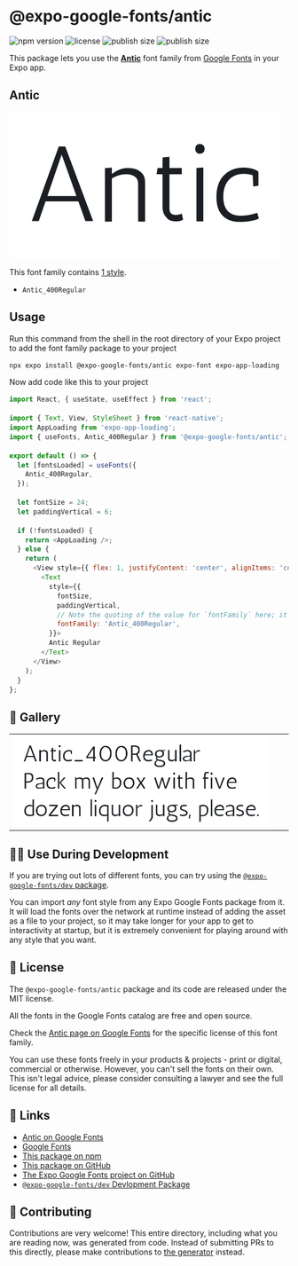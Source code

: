 # @expo-google-fonts/antic

![npm version](https://flat.badgen.net/npm/v/@expo-google-fonts/antic)
![license](https://flat.badgen.net/github/license/expo/google-fonts)
![publish size](https://flat.badgen.net/packagephobia/install/@expo-google-fonts/antic)
![publish size](https://flat.badgen.net/packagephobia/publish/@expo-google-fonts/antic)

This package lets you use the [**Antic**](https://fonts.google.com/specimen/Antic) font family from [Google Fonts](https://fonts.google.com/) in your Expo app.

## Antic

![Antic](./font-family.png)

This font family contains [1 style](#-gallery).

- `Antic_400Regular`

## Usage

Run this command from the shell in the root directory of your Expo project to add the font family package to your project
```sh
npx expo install @expo-google-fonts/antic expo-font expo-app-loading
```

Now add code like this to your project
```js
import React, { useState, useEffect } from 'react';

import { Text, View, StyleSheet } from 'react-native';
import AppLoading from 'expo-app-loading';
import { useFonts, Antic_400Regular } from '@expo-google-fonts/antic';

export default () => {
  let [fontsLoaded] = useFonts({
    Antic_400Regular,
  });

  let fontSize = 24;
  let paddingVertical = 6;

  if (!fontsLoaded) {
    return <AppLoading />;
  } else {
    return (
      <View style={{ flex: 1, justifyContent: 'center', alignItems: 'center' }}>
        <Text
          style={{
            fontSize,
            paddingVertical,
            // Note the quoting of the value for `fontFamily` here; it expects a string!
            fontFamily: 'Antic_400Regular',
          }}>
          Antic Regular
        </Text>
      </View>
    );
  }
};

```

## 🔡 Gallery


||||
|-|-|-|
|![Antic_400Regular](./Antic_400Regular.ttf.png)||||


## 👩‍💻 Use During Development

If you are trying out lots of different fonts, you can try using the [`@expo-google-fonts/dev` package](https://github.com/expo/google-fonts/tree/master/font-packages/dev#readme).

You can import *any* font style from any Expo Google Fonts package from it. It will load the fonts
over the network at runtime instead of adding the asset as a file to your project, so it may take longer
for your app to get to interactivity at startup, but it is extremely convenient
for playing around with any style that you want.

## 📖 License

The `@expo-google-fonts/antic` package and its code are released under the MIT license.

All the fonts in the Google Fonts catalog are free and open source.

Check the [Antic page on Google Fonts](https://fonts.google.com/specimen/Antic) for the specific license of this font family.

You can use these fonts freely in your products & projects - print or digital, commercial or otherwise. However, you can't sell the fonts on their own. This isn't legal advice, please consider consulting a lawyer and see the full license for all details.

## 🔗 Links

- [Antic on Google Fonts](https://fonts.google.com/specimen/Antic)
- [Google Fonts](https://fonts.google.com/)
- [This package on npm](https://www.npmjs.com/package/@expo-google-fonts/antic)
- [This package on GitHub](https://github.com/expo/google-fonts/tree/master/font-packages/antic)
- [The Expo Google Fonts project on GitHub](https://github.com/expo/google-fonts)
- [`@expo-google-fonts/dev` Devlopment Package](https://github.com/expo/google-fonts/tree/master/font-packages/dev)

## 🤝 Contributing

Contributions are very welcome! This entire directory, including what you are reading now, was generated from code. Instead of submitting PRs to this directly, please make contributions to [the generator](https://github.com/expo/google-fonts/tree/master/packages/generator) instead.
